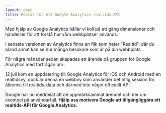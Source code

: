 ```yaml
---
layout: post
title: Röstar för ett Google Analytics realtids-API
---
```


Med hjälp av Google Analytics håller vi koll på ett gäng dimensioner och händelser för att förstå hur våra webbplatser används.

I senaste versionen av Analytics finns en flik som heter "Realtid", där du bland annat kan se hur många besökare som är på din webbplats.

För några månader sedan skapades ett ärende på gruppen för Google Analytics med förfrågan om .

12 juli kom en uppdatering till Google Analytics för iOS och Android med en realtidsvy, dock är denna en webbvy som använder befintlig session för åtkomst till realtids-data och därmed inte något officiellt API.

Google har nu meddelat att de uppmärksammat ärendet och ber om exempel på användarfall. __Hjälp oss motivera Google att tillgängliggöra ett realtids-API för Google Analytics.__